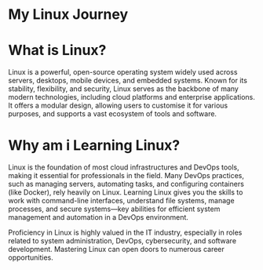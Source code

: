 # My Linux Journey

# What is Linux?

Linux is a powerful, open-source operating system widely used across servers, desktops, mobile devices, and embedded systems. Known for its stability, flexibility, and security, Linux serves as the backbone of many modern technologies, including cloud platforms and enterprise applications. It offers a modular design, allowing users to customise it for various purposes, and supports a vast ecosystem of tools and software.

# Why am i Learning Linux?

Linux is the foundation of most cloud infrastructures and DevOps tools, making it essential for professionals in the field. Many DevOps practices, such as managing servers, automating tasks, and configuring containers (like Docker), rely heavily on Linux. Learning Linux gives you the skills to work with command-line interfaces, understand file systems, manage processes, and secure systems—key abilities for efficient system management and automation in a DevOps environment.

Proficiency in Linux is highly valued in the IT industry, especially in roles related to system administration, DevOps, cybersecurity, and software development. Mastering Linux can open doors to numerous career opportunities.




